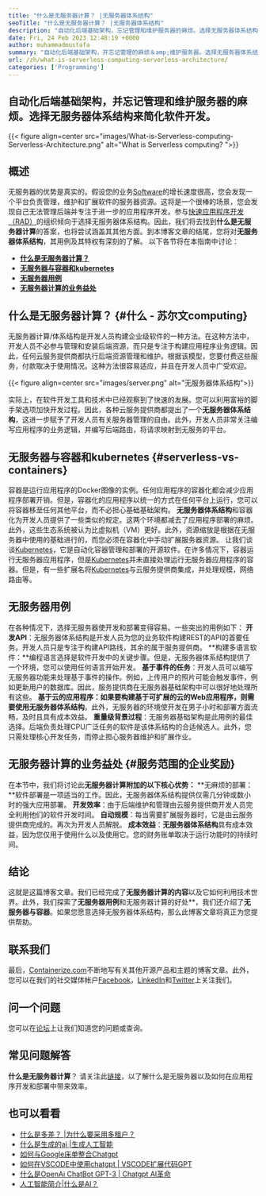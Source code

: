 ```yaml
---
title: "什么是无服务器计算？ |无服务器体系结构" 
seoTitle: "什么是无服务器计算？ |无服务器体系结构" 
description: "自动化后端基础架构，忘记管理和维护服务器的麻烦。选择无服务器体系结构来简化软件开发。" 
date: Fri, 24 Feb 2023 12:48:19 +0000
author: muhammadmustafa
summary: "自动化后端基础架构，并忘记管理的麻烦＆amp;维护服务器。选择无服务器体系结构来简化软件开发。" 
url: /zh/what-is-serverless-computing-serverless-architecture/
categories: ['Programming']
---
```


## 自动化后端基础架构，并忘记管理和维护服务器的麻烦。选择无服务器体系结构来简化软件开发。

{{< figure align=center src="images/What-is-Serverless-computing-Serverless-Architecture.png" alt="What is Serverless computing? ">}}


## 概述
无服务器的优势是真实的。假设您的业务[Software][1]的增长速度很高，您会发现一个平台负责管理，维护和扩展软件的服务器资源。这将是一个很棒的场景，您会发现自己无法管理后端并专注于进一步的应用程序开发。参与[快速应用程序开发（RAD）][2]的组织倾向于选择无服务器体系结构。因此，我们将去找到**什么是无服务器计算**的答案，也将尝试涵盖其其他方面。到本博客文章的结尾，您将对**无服务器体系结构**，其用例及其特权有深刻的了解。
以下各节将在本指南中讨论：
* **[什么是无服务器计算？][3]**
* [**无服务器与容器和kubernetes**][4]
* **[无服务器用例][5]**
* **[无服务器计算的业务益处][6]**

## 什么是无服务器计算？   {#什么 - 苏尔文computing}
无服务器计算/体系结构是开发人员构建企业级软件的一种方法。在这种方法中，开发人员不必参与管理和安装后端资源，而只是专注于构建应用程序业务逻辑。因此，任何云服务提供商都执行后端资源管理和维护。根据该模型，您要付费这些服务，付款取决于使用情况。这种方法很容易适应，并且在开发人员中广受欢迎。

{{< figure align=center src="images/server.png" alt="无服务器体系结构">}}

实际上，在软件开发工具和技术中已经观察到了快速的发展。您可以利用富裕的脚手架选项加快开发过程。因此，各种云服务提供商都提出了一个**无服务器体系结构**，这进一步赋予了开发人员有关服务器管理的自由。此外，开发人员非常关注编写应用程序的业务逻辑，并编写后端路由，将请求映射到无服务的平台。

## 无服务器与容器和kubernetes   {#serverless-vs-containers}
容器是运行应用程序的Docker图像的实例。任何应用程序的容器化都会减少应用程序部署开销。但是，容器化的应用程序以统一的方式在任何平台上运行，您可以将容器移至任何其他平台，而不必担心基础基础架构。
**无服务器体系结构**和容器化为开发人员提供了一些类似的规定。这两个环境都减去了应用程序部署的麻烦。此外，这些生态系统被认为比虚拟机（VM）更好。此外，资源缩放是根据在无服务器中使用的基础进行的，而您必须在容器化中手动扩展服务器资源。
让我们谈谈[Kubernetes][7]，它是自动化容器管理和部署的开源软件。在许多情况下，容器运行无服务器应用程序，但是[Kubernetes][7]并未直接处理运行无服务器应用程序的容器。但是，有一些扩展名将[Kubernetes][7]与云服务提供商集成，并处理规模，网络路由等。

## 无服务器用例
在各种情况下，选择无服务器使开发和部署变得容易。一些突出的用例如下：
**开发API**：无服务器体系结构是开发人员为您的业务软件构建REST的API的首要任务。开发人员只是专注于构建API路线，其余的属于服务提供商。
**构建多语言软件：**编程语言选择是软件开发中的关键步骤。但是，无服务器体系结构提供了一个环境，您可以使用任何语言开始开发。
**基于事件的任务**：开发人员可以编写无服务器功能来处理基于事件的操作。例如，上传用户的照片可能会触发事件，例如更新用户的数据库。因此，服务提供商在无服务器基础架构中可以很好地处理所有这些。
**基于云的应用程序：**如果要构建基于可扩展的云的Web应用程序，则需要使用**无服务器体系结构**。此外，无服务器的环境使开发在男子小时和部署方面流畅，及时且具有成本效益。
**重量级背景过程**：无服务器基础架构是此用例的最佳选择。后端负责处理CPU广泛任务的软件是该体系结构的合适候选人。此外，您只需处理核心开发任务，而停止担心服务器维护和扩展作业。

## 无服务器计算的业务益处 {#服务范围的企业奖励}
在本节中，我们将讨论此**无服务器计算附加的以下核心优势：**
**无麻烦的部署：**软件部署是一项适当的工作。因此，无服务器体系结构提供仅需几分钟或数小时的强大应用部署。
**开发效率**：由于后端维护和管理由云服务提供商开发人员完全利用他们的软件开发时间。
**自动规模**：每当需要扩展服务器时，它是由云服务提供商完成的。再次为开发人员解脱。
**成本效益**：**无服务器体系结构**具有成本效益，因为您仅用于使用什么以及使用它。您的财务账单取决于运行功能时的持续时间。

## 结论
这就是这篇博客文章。我们已经完成了**无服务器计算的内容**以及它如何利用技术世界。此外，我们探索了**无服务器用例**和无服务器计算的好处**，我们还介绍了**无服务器与容器**。如果您愿意选择无服务器体系结构，那么此博客文章将真正为您提供帮助。

## 联系我们
最后，[Containerize.com][8]不断地写有关其他开源产品和主题的博客文章。此外，您可以在我们的社交媒体帐户[Facebook][9]，[LinkedIn][10]和[Twitter][11]上关注我们。

## 问一个问题
您可以在[论坛][12]上让我们知道您的问题或查询。

## 常见问题解答
**什么是无服务器计算**？
请关注此[链接][3]，以了解什么是无服务器以及如何在应用程序开发和部署中带来效率。

## 也可以看看
  * [什么是多差？ |为什么要采用多租户？][13]
  * [什么是生成的ai |生成人工智能][14]
  * [如何与Google床单整合Chatgpt][15]
  * [如何在VSCODE中使用chatgpt | VSCODE扩展代码GPT][16]
  * [什么是OpenAi ChatBot GPT-3 | Chatgpt AI革命][17]
  * [人工智能简介|什么是AI？][18]

  
[1]: https://products.containerize.com/
[2]: https://products.containerize.com/rad/
[3]: #What-is-serverless-computing
[4]: #Serverless-vs-Containers
[5]: #Serverless-use-cases
[6]: #Business-benefits-of-Serverless-Computing
[7]: https://products.containerize.com/devops/kubernetes/
[8]: https://www.containerize.com/
[9]: https://web.facebook.com/containerize
[10]: https://www.linkedin.com/company/containerize/
[11]: https://twitter.com/containerize_co
[12]: https://forum.containerize.com/
[13]: https://blog.containerize.com/programming/what-is-multitenancy-why-a-multi-tenant-approach-2/
[14]: https://blog.containerize.com/artificial-intelligence/what-is-generative-ai-generative-artificial-intelligence/
[15]: https://blog.containerize.com/artificial-intelligence/integrate-chatgpt-with-google-sheets/
[16]: https://blog.containerize.com/artificial-intelligence/how-to-use-chatgpt-in-vscode-the-vscode-extension-codegpt/
[17]: https://blog.containerize.com/artificial-intelligence/what-is-openai-chatbot-gpt-3-chatgpt-an-ai-revolution/
[18]: https://blog.containerize.com/artificial-intelligence/an-introduction-to-artificial-intelligence-what-is-ai/
